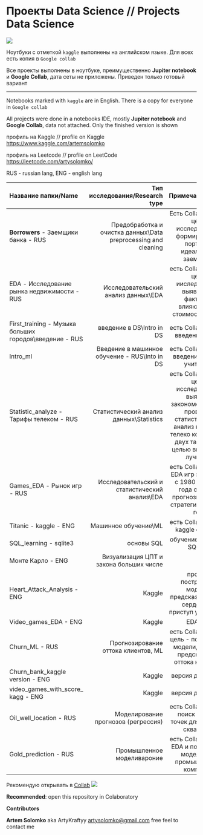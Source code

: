 # Проекты Data Science // Projects Data Science 
![](https://i.ibb.co/GPLKyr5/Skill-Factory1307-2.png)


Ноутбуки с отметкой `kaggle` выполнены на английском языке. Для всех есть копия в `Google collab`


Все проекты выполнены в ноутбуке, преимущественно **Jupiter notebook** и **Google Collab**, дата сеты не приложены. 
Приведен только готовый вариант

__________________________________________________________________________________________________________________________


Notebooks marked with `kaggle` are in English. There is a copy for everyone in `Google collab`


All projects were done in a notebooks IDE, mostly **Jupiter notebook** and **Google Collab**, data not attached.
Only the finished version is shown

профиль на Kaggle // profile on Kaggle
https://www.kaggle.com/artemsolomko

профиль на Leetcode // profile on LeetCode
https://leetcode.com/artysolomko/

RUS - russian lang, ENG - english lang

| **Название папки/Name** | **Тип исследования/Research type** | **Примечание/Notes** |
| :-------------------- | ---------------------: |:---------------------------:|
| **Borrowers** - Заемщики банка - RUS| Предобработка и очистка данных\\Data preprocessing and cleaning | Eсть Collab версия, цель исследования: формирование портрета идеального заемщика|
| EDA - Исследование рынка недвижимости - RUS | Исследовательский анализ данных\\EDA | есть Collab версия, цель ииследования: выявление факторов влияющих на стоимость жилья|
| First_training - Музыка больших городов\введение - RUS| введение в DS\\Intro in DS | есть Collab версия, введение в EDA|
| Intro_ml | Введение в машинное обучение - RUS\\Into in DS| есть Collab версия, введение в ML, с учителем|
| Statistic_analyze - Тарифы телеком  - RUS| Статистический анализ данных\\Statistics| есть Collab версия, цель исследования: выявить закономерности и провести статистический анализ клиентов телеко компании и двух тарифов, с целью выявления лучшего|
| Games_EDA - Рынок игр  - RUS| Исследовательский и статистический анализ\\EDA| есть Collab версия, EDA игр за период с 1980 до 2016 года с целью прогнозирования стратегии на 2017 год|
| Titanic - kaggle  - ENG| Машинное обучение\\ML| есть Collab версия, kaggle compete|
| SQL_learning - sqlite3 | основы SQL| обучение работы в SQlite3|
| Монте Карло - ENG| Визуализация ЦПТ и закона больших числе| |
| Heart_Attack_Analysis - ENG| Kaggle| проект: построение модели, предсказывающий сердечный приступ у пациента|
| Video_games_EDA - ENG| Kaggle| EDA игр|
| Churn_ML - RUS|Прогнозирование оттока клиентов, ML| есть Collab версия: цель - построение модели, с целью предсказания оттока клиентов|
| Churn_bank_kaggle version - ENG|Kaggle|версия для kaggle||
| video_games_with_score_ kagg - ENG|Kaggle|версия для kaggle||
| Oil_well_location - RUS| Моделирование прогнозов (регрессия)| есть Collab версия, поиск лучших точек для бурения скважины|
| Gold_prediction - RUS| Промышленное моделивароние| есть Collab версия, EDA и построение модели для промышленной компании|

Рекомендую открывать в [Collab](https://colab.research.google.com/notebooks/intro.ipynb#recent=true)
![](https://i.ibb.co/Vv6kj4h/colab-favicon-256px.png")

**Recommended**: open this repository in Colaboratory



**Contributors**

**Artem Solomko** aka ArtyKraftyy
artysolomko@gmail.com
free feel to contact me




